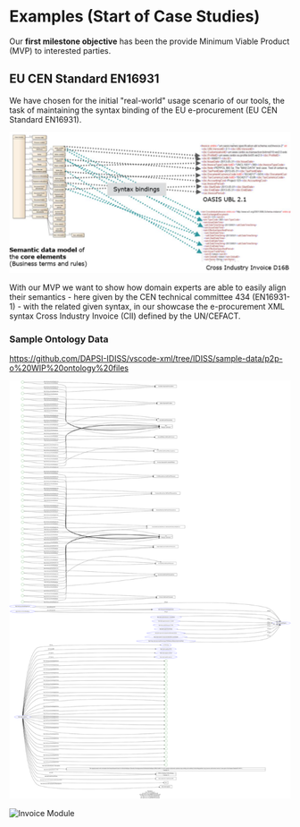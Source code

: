# Examples (Start of Case Studies)

Our **first milestone objective** has been the provide Minimum Viable Product (MVP) to interested parties.

## EU CEN Standard EN16931

We have chosen for the initial "real-world" usage scenario of our tools, the task of maintaining the syntax binding of the EU e-procurement (EU CEN Standard EN16931).

![EU Syntax Binding](../docs/images/EN16931-SyntaxBinding.png)

With our MVP we want to show how domain experts are able to easily align their semantics - here given by the CEN technical committee 434 (EN16931-1) - with the related given syntax, in our showcase the e-procurement XML syntax Cross Industry Invoice (CII) defined by the UN/CEFACT.

### Sample Ontology Data
https://github.com/DAPSI-IDISS/vscode-xml/tree/IDISS/sample-data/p2p-o%20WIP%20ontology%20files

![](./images/rdf-grapher-01.svg)

![Invoice Module](./images/rdf-grapher-invoice-module.svg)


